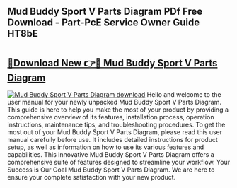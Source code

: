 ## Mud Buddy Sport V Parts Diagram PDf Free Download - Part-PcE Service Owner Guide HT8bE

# <h2><a href="http://dfjqjo.blite.top/?on=Mud+Buddy+Sport+V+Parts+Diagram">🔗Download New 👉🔴 Mud Buddy Sport V Parts Diagram</a></h2>

[![Mud Buddy Sport V Parts Diagram download](https://i.imgur.com/lujVjoI.png)](http://dfjqjo.blite.top/?on=Mud+Buddy+Sport+V+Parts+Diagram)
Hello and welcome to the user manual for your newly unpacked Mud Buddy Sport V Parts Diagram. This guide is here to help you make the most of your product by providing a comprehensive overview of its features, installation process, operation instructions, maintenance tips, and troubleshooting procedures. To get the most out of your Mud Buddy Sport V Parts Diagram, please read this user manual carefully before use. It includes detailed instructions for product setup, as well as information on how to use its various features and capabilities. This innovative Mud Buddy Sport V Parts Diagram offers a comprehensive suite of features designed to streamline your workflow. Your Success is Our Goal Mud Buddy Sport V Parts Diagram. We are here to ensure your complete satisfaction with your new product.
